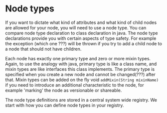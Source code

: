 Node types
=====================================

If you want to dictate what kind of attributes and what kind of child nodes are allowed for your node, you will need to 
use a node type. You can compare node type declaration to class declaration in java. The node type declarations provide 
you with certain aspects of type safety. For example the exception (which one ???) will be thrown if you try to add a 
child node to a node that should not have children.

Each node has exactly one primary type and zero or more mixin types. Again, to use the analogy with java, primary type 
is like a class name, and mixin types are like interfaces this class implements. The primary type is specified when you 
create a new node and cannot be changed(???) after that. Mixin types can be added on the fly void 
```addMixin(String mixinName)``` if you need to introduce an additional characteristic to the node, for example 
'marking' the node as versionable or shareable.

The node type definitions are stored in a central system wide registry. We start with how you can define node types in 
your registry.